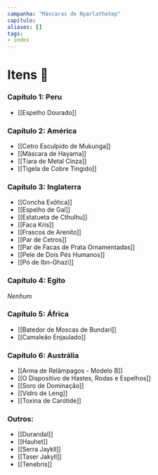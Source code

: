 ```yaml
---
campanha: "Máscaras de Nyarlathotep"
capítulo: 
aliases: []
tags: 
- index
---
```


# Itens 🧰️
### Capítulo 1: Peru
- [[Espelho Dourado]]

### Capítulo 2: América
- [[Cetro Esculpido de Mukunga]]
- [[Máscara de Hayama]]
- [[Tiara de Metal Cinza]]
- [[Tigela de Cobre Tingido]]

### Capítulo 3: Inglaterra
- [[Concha Exótica]]
- [[Espelho de Gal]]
- [[Estatueta de Cthulhu]]
- [[Faca Kris]]
- [[Frascos de Arenito]]
- [[Par de Cetros]]
- [[Par de Facas de Prata Ornamentadas]]
- [[Pele de Dois Pés Humanos]]
- [[Pó de Ibn-Ghazi]]

### Capítulo 4: Egito
*Nenhum*
### Capítulo 5: África
- [[Batedor de Moscas de Bundari]]
- [[Camaleão Enjaulado]]

### Capítulo 6: Austrália
- [[Arma de Relâmpagos - Modelo B]]
- [[O Dispositivo de Hastes, Rodas e Espelhos]]
- [[Soro de Dominação]]
- [[Vidro de Leng]]
- [[Toxina de Carótide]]
### Outros:
- [[Durandal]]
- [[Hauhet]]
- [[Serra Jaykll]]
- [[Taser Jakyll]]
- [[Tenebris]]